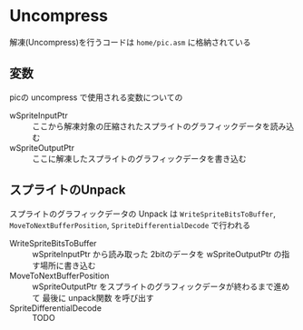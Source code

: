 # Uncompress

解凍(Uncompress)を行うコードは `home/pic.asm` に格納されている

## 変数

picの uncompress で使用される変数についての

<dl>
  <dt>wSpriteInputPtr</dt>
  <dd>ここから解凍対象の圧縮されたスプライトのグラフィックデータを読み込む</dd>

  <dt>wSpriteOutputPtr</dt>
  <dd>ここに解凍したスプライトのグラフィックデータを書き込む</dd>
</dl>

## スプライトのUnpack

スプライトのグラフィックデータの Unpack は `WriteSpriteBitsToBuffer`, `MoveToNextBufferPosition`, `SpriteDifferentialDecode` で行われる

<dl>
  <dt>WriteSpriteBitsToBuffer</dt>
  <dd>wSpriteInputPtr から読み取った 2bitのデータを wSpriteOutputPtr の指す場所に書き込む</dd>

  <dt>MoveToNextBufferPosition</dt>
  <dd>wSpriteOutputPtr をスプライトのグラフィックデータが終わるまで進めて 最後に unpack関数 を呼び出す</dd>

  <dt>SpriteDifferentialDecode</dt>
  <dd>TODO</dd>
</dl>